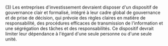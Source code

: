 (3) Les entreprises d'investissement devraient disposer d'un dispositif de gouvernance clair et formalisé, intégré à leur cadre global de gouvernance et de prise de décision, qui prévoie des règles claires en matière de responsabilité, des procédures efficaces de transmission de l'information et une ségrégation des tâches et des responsabilités. Ce dispositif devrait limiter leur dépendance à l'égard d'une seule personne ou d'une seule unité.